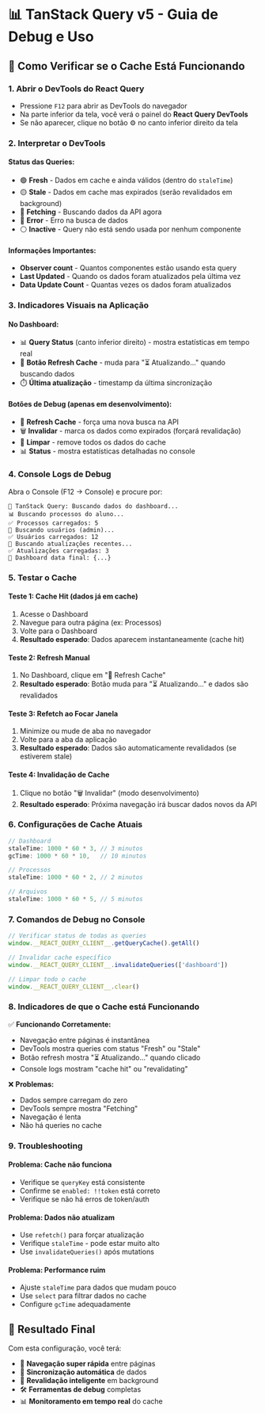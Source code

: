 # 📊 TanStack Query v5 - Guia de Debug e Uso

## 🎯 Como Verificar se o Cache Está Funcionando

### 1. **Abrir o DevTools do React Query**
- Pressione `F12` para abrir as DevTools do navegador
- Na parte inferior da tela, você verá o painel do **React Query DevTools**
- Se não aparecer, clique no botão ⚙️ no canto inferior direito da tela

### 2. **Interpretar o DevTools**

#### **Status das Queries:**
- 🟢 **Fresh** - Dados em cache e ainda válidos (dentro do `staleTime`)
- 🟡 **Stale** - Dados em cache mas expirados (serão revalidados em background)
- 🔵 **Fetching** - Buscando dados da API agora
- 🔴 **Error** - Erro na busca de dados
- ⚪ **Inactive** - Query não está sendo usada por nenhum componente

#### **Informações Importantes:**
- **Observer count** - Quantos componentes estão usando esta query
- **Last Updated** - Quando os dados foram atualizados pela última vez
- **Data Update Count** - Quantas vezes os dados foram atualizados

### 3. **Indicadores Visuais na Aplicação**

#### **No Dashboard:**
- 📊 **Query Status** (canto inferior direito) - mostra estatísticas em tempo real
- 🔄 **Botão Refresh Cache** - muda para "⏳ Atualizando..." quando buscando dados
- ⏱️ **Última atualização** - timestamp da última sincronização

#### **Botões de Debug (apenas em desenvolvimento):**
- 🔄 **Refresh Cache** - força uma nova busca na API
- 🗑️ **Invalidar** - marca os dados como expirados (forçará revalidação)
- 🧹 **Limpar** - remove todos os dados do cache
- 📊 **Status** - mostra estatísticas detalhadas no console

### 4. **Console Logs de Debug**

Abra o Console (F12 → Console) e procure por:

```
🔄 TanStack Query: Buscando dados do dashboard...
📊 Buscando processos do aluno...
✅ Processos carregados: 5
👥 Buscando usuários (admin)...
✅ Usuários carregados: 12
📄 Buscando atualizações recentes...
✅ Atualizações carregadas: 3
🎯 Dashboard data final: {...}
```

### 5. **Testar o Cache**

#### **Teste 1: Cache Hit (dados já em cache)**
1. Acesse o Dashboard
2. Navegue para outra página (ex: Processos)
3. Volte para o Dashboard
4. **Resultado esperado**: Dados aparecem instantaneamente (cache hit)

#### **Teste 2: Refresh Manual**
1. No Dashboard, clique em "🔄 Refresh Cache"
2. **Resultado esperado**: Botão muda para "⏳ Atualizando..." e dados são revalidados

#### **Teste 3: Refetch ao Focar Janela**
1. Minimize ou mude de aba no navegador
2. Volte para a aba da aplicação
3. **Resultado esperado**: Dados são automaticamente revalidados (se estiverem stale)

#### **Teste 4: Invalidação de Cache**
1. Clique no botão "🗑️ Invalidar" (modo desenvolvimento)
2. **Resultado esperado**: Próxima navegação irá buscar dados novos da API

### 6. **Configurações de Cache Atuais**

```javascript
// Dashboard
staleTime: 1000 * 60 * 3, // 3 minutos
gcTime: 1000 * 60 * 10,   // 10 minutos

// Processos
staleTime: 1000 * 60 * 2, // 2 minutos

// Arquivos
staleTime: 1000 * 60 * 5, // 5 minutos
```

### 7. **Comandos de Debug no Console**

```javascript
// Verificar status de todas as queries
window.__REACT_QUERY_CLIENT__.getQueryCache().getAll()

// Invalidar cache específico
window.__REACT_QUERY_CLIENT__.invalidateQueries(['dashboard'])

// Limpar todo o cache
window.__REACT_QUERY_CLIENT__.clear()
```

### 8. **Indicadores de que o Cache está Funcionando**

✅ **Funcionando Corretamente:**
- Navegação entre páginas é instantânea
- DevTools mostra queries com status "Fresh" ou "Stale"
- Botão refresh mostra "⏳ Atualizando..." quando clicado
- Console logs mostram "cache hit" ou "revalidating"

❌ **Problemas:**
- Dados sempre carregam do zero
- DevTools sempre mostra "Fetching"
- Navegação é lenta
- Não há queries no cache

### 9. **Troubleshooting**

#### **Problema: Cache não funciona**
- Verifique se `queryKey` está consistente
- Confirme se `enabled: !!token` está correto
- Verifique se não há erros de token/auth

#### **Problema: Dados não atualizam**
- Use `refetch()` para forçar atualização
- Verifique `staleTime` - pode estar muito alto
- Use `invalidateQueries()` após mutations

#### **Problema: Performance ruim**
- Ajuste `staleTime` para dados que mudam pouco
- Use `select` para filtrar dados no cache
- Configure `gcTime` adequadamente

## 🎉 Resultado Final

Com esta configuração, você terá:
- 🚀 **Navegação super rápida** entre páginas
- 📡 **Sincronização automática** de dados
- 🔄 **Revalidação inteligente** em background
- 🛠️ **Ferramentas de debug** completas
- 📊 **Monitoramento em tempo real** do cache
